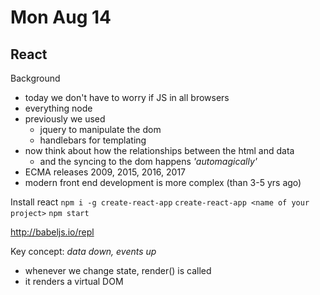 # Mon Aug 14

## React

Background
* today we don't have to worry if JS in all browsers
* everything node
* previously we used
  * jquery to manipulate the dom
  * handlebars for templating
* now think about how the relationships between the html and data
  * and the syncing to the dom happens _'automagically'_
* ECMA releases 2009, 2015, 2016, 2017
* modern front end development is more complex (than 3-5 yrs ago)

Install react
`npm i -g create-react-app`
`create-react-app <name of your project>`
`npm start`

http://babeljs.io/repl

Key concept: *data down, events up*
* whenever we change state, render() is called
* it renders a virtual DOM